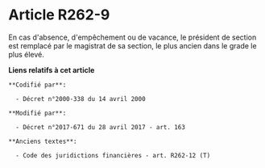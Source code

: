 # Article R262-9

En cas d'absence, d'empêchement ou de vacance, le président de section est remplacé par le magistrat de sa section, le plus
ancien dans le grade le plus élevé.

**Liens relatifs à cet article**

	**Codifié par**:

	  - Décret n°2000-338 du 14 avril 2000

	**Modifié par**:

	  - Décret n°2017-671 du 28 avril 2017 - art. 163

	**Anciens textes**:

	  - Code des juridictions financières - art. R262-12 (T)
